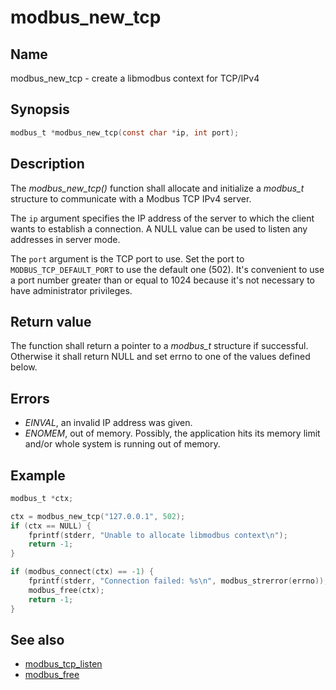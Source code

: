 # modbus_new_tcp

## Name

modbus_new_tcp - create a libmodbus context for TCP/IPv4

## Synopsis

```c
modbus_t *modbus_new_tcp(const char *ip, int port);
```

## Description

The *modbus_new_tcp()* function shall allocate and initialize a *modbus_t*
structure to communicate with a Modbus TCP IPv4 server.

The `ip` argument specifies the IP address of the server to which the client
wants to establish a connection. A NULL value can be used to listen any addresses in
server mode.

The `port` argument is the TCP port to use. Set the port to
`MODBUS_TCP_DEFAULT_PORT` to use the default one (502). It's convenient to use a
port number greater than or equal to 1024 because it's not necessary to have
administrator privileges.

## Return value

The function shall return a pointer to a *modbus_t* structure if
successful. Otherwise it shall return NULL and set errno to one of the values
defined below.

## Errors

- *EINVAL*, an invalid IP address was given.
- *ENOMEM*, out of memory. Possibly, the application hits its memory limit
  and/or whole system is running out of memory.

## Example

```c
modbus_t *ctx;

ctx = modbus_new_tcp("127.0.0.1", 502);
if (ctx == NULL) {
    fprintf(stderr, "Unable to allocate libmodbus context\n");
    return -1;
}

if (modbus_connect(ctx) == -1) {
    fprintf(stderr, "Connection failed: %s\n", modbus_strerror(errno));
    modbus_free(ctx);
    return -1;
}
```

## See also

- [modbus_tcp_listen](modbus_tcp_listen.md)
- [modbus_free](modbus_free.md)
